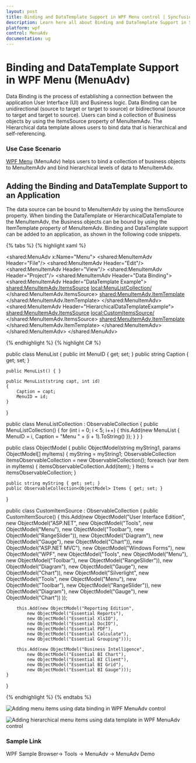 ```yaml
---
layout: post
title: Binding and DataTemplate Support in WPF Menu control | Syncfusion
description: Learn here all about Binding and DataTemplate Support in Syncfusion WPF Menu (MenuAdv) control and more.
platform: wpf
control: MenuAdv
documentation: ug
---
```


# Binding and DataTemplate Support in WPF Menu (MenuAdv)

Data Binding is the process of establishing a connection between the application User Interface (UI) and Business logic. Data Binding can be unidirectional (source to target or target to source) or bidirectional (source to target and target to source). Users can bind a collection of Business objects by using the ItemsSource property of MenuItemAdv. The Hierarchical data template allows users to bind data that is hierarchical and self-referencing.

### Use Case Scenario

[WPF Menu](https://www.syncfusion.com/wpf-controls/menu) (MenuAdv) helps users to bind a collection of business objects to MenuItemAdv and bind hierarchical levels of data to MenuItemAdv.

## Adding the Binding and DataTemplate Support to an Application

The data source can be bound to MenuItemAdv by using the ItemsSource property. When binding the DataTemplate or HierarchicalDataTemplate to the MenuItemAdv, the Business objects can be bound by using the ItemTemplate property of MenuItemAdv. Binding and DataTemplate support can be added to an application, as shown in the following code snippets.

{% tabs %}
{% highlight xaml %}

<shared:MenuAdv x:Name="Menu">
    <shared:MenuItemAdv Header="File"/>
    <shared:MenuItemAdv Header="Edit"/>
    <shared:MenuItemAdv Header="View"/>
    <shared:MenuItemAdv Header="Project"/>
    <shared:MenuItemAdv Header="Data Binding">
        <shared:MenuItemAdv Header="DataTemplate Example">
            <shared:MenuItemAdv.ItemsSource>
                <local:MenuListCollection/>
            </shared:MenuItemAdv.ItemsSource>
            <shared:MenuItemAdv.ItemTemplate>
                <DataTemplate>
                    <TextBlock Text="{Binding Caption}"/>
                </DataTemplate>
            </shared:MenuItemAdv.ItemTemplate>
        </shared:MenuItemAdv>
        <shared:MenuItemAdv Header="HierarchicalDataTemplateExample">
            <shared:MenuItemAdv.ItemsSource>
                <local:CustomItemsSource/>
            </shared:MenuItemAdv.ItemsSource>
            <shared:MenuItemAdv.ItemTemplate>
                <HierarchicalDataTemplate ItemsSource="{Binding Items}">
                    <TextBlock Text="{Binding myString}"/>
                </HierarchicalDataTemplate>
            </shared:MenuItemAdv.ItemTemplate>
        </shared:MenuItemAdv>
    </shared:MenuItemAdv>
</shared:MenuAdv>

{% endhighlight %}
{% highlight C# %}

public class MenuList
{
    public int MenuID { get; set; }
    public string Caption { get; set; }

    public MenuList() { }

    public MenuList(string capt, int id)
    {
        Caption = capt;
        MenuID = id;
    }
}

public class MenuListCollection : ObservableCollection<MenuList>
{
    public MenuListCollection()
    {
        for (int i = 0; i < 5; i++)
        {
            this.Add(new MenuList
            {
                MenuID = i,
                Caption = "Menu " + (i + 1).ToString()
            });
        }
    }
}

public class ObjectModel
{
    public ObjectModel(string myString1, params ObjectModel[] myItems)
    {
        myString = myString1;
        ObservableCollection<ObjectModel> itemsObservableCollection = new ObservableCollection<ObjectModel>();
        foreach (var item in myItems)
        {
            itemsObservableCollection.Add(item);
        }
        Items = itemsObservableCollection;
    }

    public string myString { get; set; }
    public ObservableCollection<ObjectModel> Items { get; set; }
}

public class CustomItemSource : ObservableCollection<ObjectModel>
{
    public CustomItemSource()
    {
        this.Add(new ObjectModel("User Interface Edition",
            new ObjectModel("ASP.NET",
                new ObjectModel("Tools",
                    new ObjectModel("Menu"),
                    new ObjectModel("Toolbar"),
                    new ObjectModel("RangeSlider")),
                new ObjectModel("Diagram"),
                new ObjectModel("Gauge"),
                new ObjectModel("Chart")),
            new ObjectModel("ASP.NET MVC"),
            new ObjectModel("Windows Forms"),
            new ObjectModel("WPF",
                new ObjectModel("Tools",
                    new ObjectModel("Menu"),
                    new ObjectModel("Toolbar"),
                    new ObjectModel("RangeSlider")),
                new ObjectModel("Diagram"),
                new ObjectModel("Gauge"),
                new ObjectModel("Chart")),
            new ObjectModel("Silverlight",
                new ObjectModel("Tools",
                    new ObjectModel("Menu"),
                    new ObjectModel("Toolbar"),
                    new ObjectModel("RangeSlider")),
                new ObjectModel("Diagram"),
                new ObjectModel("Gauge"),
                new ObjectModel("Chart"))
        ));

        this.Add(new ObjectModel("Reporting Edition",
            new ObjectModel("Essential Reports"),
            new ObjectModel("Essential XlsIO"),
            new ObjectModel("Essential DocIO"),
            new ObjectModel("Essential PDF"),
            new ObjectModel("Essential Calculate"),
            new ObjectModel("Essential Grouping")));

        this.Add(new ObjectModel("Business Intelligence",
            new ObjectModel("Essential BI Chart"),
            new ObjectModel("Essential BI Client"),
            new ObjectModel("Essential BI Grid"),
            new ObjectModel("Essential BI Gauge")));
    }
}

{% endhighlight %}
{% endtabs %}

![Adding menu items using data binding in WPF MenuAdv control](Binding-and-DataTemplate-Support_images/Binding-and-DataTemplate-Support_img1.png)

![Adding hierarchical menu items using data template in WPF MenuAdv control ](Binding-and-DataTemplate-Support_images/Binding-and-DataTemplate-Support_img2.png)

### Sample Link

WPF Sample Browser-> Tools -> MenuAdv -> MenuAdv Demo

